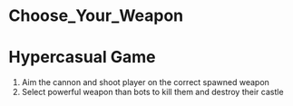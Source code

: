# Choose_Your_Weapon
# Hypercasual Game
1. Aim the cannon and shoot player on the correct spawned weapon
2. Select powerful weapon than bots to kill them and destroy their castle
